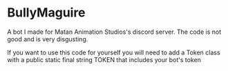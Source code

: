 # BullyMaguire

A bot I made for Matan Animation Studios's discord server. The code is not good and is very disgusting.

If you want to use this code for yourself you will need to add a Token class with a public static final string TOKEN that includes your bot's token
